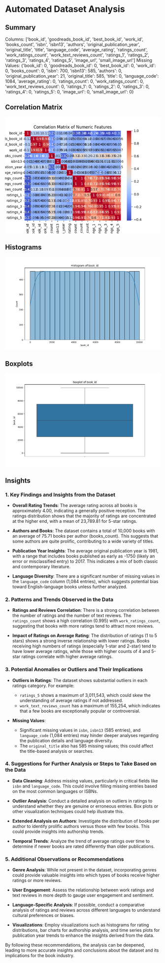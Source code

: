 # Automated Dataset Analysis

## Summary
Columns: ['book_id', 'goodreads_book_id', 'best_book_id', 'work_id', 'books_count', 'isbn', 'isbn13', 'authors', 'original_publication_year', 'original_title', 'title', 'language_code', 'average_rating', 'ratings_count', 'work_ratings_count', 'work_text_reviews_count', 'ratings_1', 'ratings_2', 'ratings_3', 'ratings_4', 'ratings_5', 'image_url', 'small_image_url']
Missing Values: {'book_id': 0, 'goodreads_book_id': 0, 'best_book_id': 0, 'work_id': 0, 'books_count': 0, 'isbn': 700, 'isbn13': 585, 'authors': 0, 'original_publication_year': 21, 'original_title': 585, 'title': 0, 'language_code': 1084, 'average_rating': 0, 'ratings_count': 0, 'work_ratings_count': 0, 'work_text_reviews_count': 0, 'ratings_1': 0, 'ratings_2': 0, 'ratings_3': 0, 'ratings_4': 0, 'ratings_5': 0, 'image_url': 0, 'small_image_url': 0}
## Correlation Matrix
![Correlation Matrix](correlation_matrix.png)
## Histograms
![Histogram of book_id](./book_id_histogram.png)
## Boxplots
![Boxplot of book_id](./book_id_boxplot.png)
## Insights
### 1. Key Findings and Insights from the Dataset

- **Overall Rating Trends**: The average rating across all books is approximately 4.00, indicating a generally positive reception. The ratings distribution shows that the majority of ratings are concentrated at the higher end, with a mean of 23,789.81 for 5-star ratings.
  
- **Authors and Books**: The dataset contains a total of 10,000 books with an average of 75.71 books per author (books_count). This suggests that some authors are quite prolific, contributing to a wide variety of titles.

- **Publication Year Insights**: The average original publication year is 1981, with a range that includes books published as early as -1750 (likely an error or misclassified entry) to 2017. This indicates a mix of both classic and contemporary literature.

- **Language Diversity**: There are a significant number of missing values in the `language_code` column (1,084 entries), which suggests potential bias toward English-language books unless further analyzed.

### 2. Patterns and Trends Observed in the Data

- **Ratings and Reviews Correlation**: There is a strong correlation between the number of ratings and the number of text reviews. The `ratings_count` shows a high correlation (0.995) with `work_ratings_count`, suggesting that books with more ratings tend to attract more reviews.

- **Impact of Ratings on Average Rating**: The distribution of ratings (1 to 5 stars) shows a strong inverse relationship with lower ratings. Books receiving high numbers of ratings (especially 1-star and 2-star) tend to have lower average ratings, while those with higher counts of 4 and 5-star ratings correlate with higher average ratings.

### 3. Potential Anomalies or Outliers and Their Implications

- **Outliers in Ratings**: The dataset shows substantial outliers in each ratings category. For example:
  - `ratings_5` shows a maximum of 3,011,543, which could skew the understanding of average ratings if not addressed.
  - `work_text_reviews_count` has a maximum of 155,254, which indicates that a few books are exceptionally popular or controversial.

- **Missing Values**: 
  - Significant missing values in `isbn`, `isbn13` (585 entries), and `language_code` (1,084 entries) may hinder deeper analyses regarding the publication details and language diversity.
  - The `original_title` also has 585 missing values; this could affect the title-based analysis or searches.

### 4. Suggestions for Further Analysis or Steps to Take Based on the Data

- **Data Cleaning**: Address missing values, particularly in critical fields like `isbn` and `language_code`. This could involve filling missing entries based on the most common languages or ISBNs.

- **Outlier Analysis**: Conduct a detailed analysis on outliers in ratings to understand whether they are genuine or erroneous entries. Box plots or other visualization techniques could help illustrate this.

- **Extended Analysis on Authors**: Investigate the distribution of books per author to identify prolific authors versus those with few books. This could provide insights into authorship trends.

- **Temporal Trends**: Analyze the trend of average ratings over time to determine if newer books are rated differently than older publications.

### 5. Additional Observations or Recommendations

- **Genre Analysis**: While not present in the dataset, incorporating genres could provide valuable insights into which types of books receive higher ratings or more reviews.

- **User Engagement**: Assess the relationship between work ratings and text reviews in more depth to gauge user engagement and sentiment.

- **Language-Specific Analysis**: If possible, conduct a comparative analysis of ratings and reviews across different languages to understand cultural preferences or biases.

- **Visualizations**: Employ visualizations such as histograms for rating distributions, bar charts for authorship analysis, and time series plots for publication year trends to enhance the insights derived from the data.

By following these recommendations, the analysis can be deepened, leading to more accurate insights and conclusions about the dataset and its implications for the book industry.